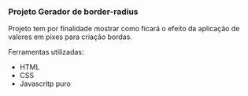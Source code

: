 ### Projeto Gerador de border-radius

<p> Projeto tem por finalidade mostrar como ficará o efeito da aplicação de valores em pixes para criação bordas.</p>
<span> Ferramentas utilizadas: </span>
<ul>
  <li>HTML</li>
  <li>CSS</li>
  <li>Javascritp puro</li>
</ul>
